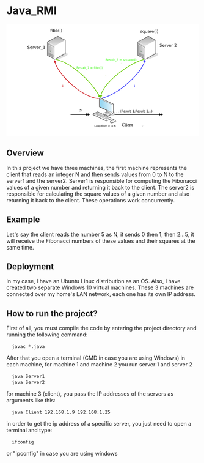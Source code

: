 # Java_RMI
![Screenshot](illustration.jpg)

## Overview
In this project we have three machines, the first machine represents the client that reads an integer N and then sends values from 0 to N to the server1 and the server2. Server1 is responsible for computing the Fibonacci values of a given number and returning it back to the client. The server2 is responsible for calculating the square values of a given number and also returning it back to the client. These operations work concurrently.

## Example 
Let's say the client reads the number 5 as N, it sends 0 then 1, then 2...5, it will receive the Fibonacci numbers of these values and their squares at the same time.

## Deployment
In my case, I have an Ubuntu Linux distribution as an OS. Also, I have created two separate Windows 10 virtual machines. These 3 machines are connected over my home's LAN network, each one has its own IP address.

## How to run the project?
First of all, you must compile the code by entering the project directory and running the following command:

      javac *.java
      
After that you open a terminal (CMD in case you are using Windows) in each machine, for machine 1 and machine 2 you run server 1 and server 2

      java Server1
      java Server2
      
for machine 3 (client), you pass the IP addresses of the servers as arguments like this:

      java Client 192.168.1.9 192.168.1.25
      
in order to get the ip address of a specific server, you just need to open a terminal and type:

      ifconfig
or "ipconfig" in case you are using windows


